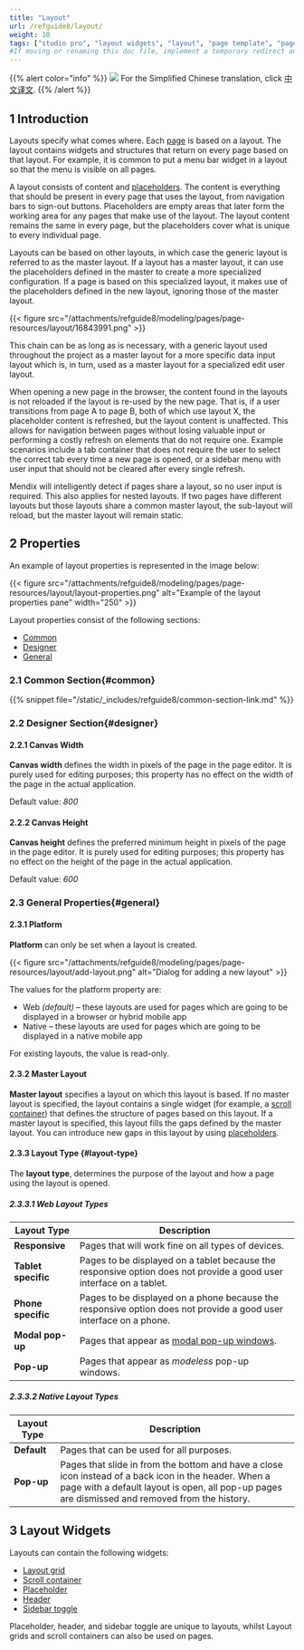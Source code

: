 ```yaml
---
title: "Layout"
url: /refguide8/layout/
weight: 10
tags: ["studio pro", "layout widgets", "layout", "page template", "pages"]
#If moving or renaming this doc file, implement a temporary redirect and let the respective team know they should update the URL in the product. See Mapping to Products for more details.
---
```


{{% alert color="info" %}}
<img src="/attachments/china.png" class="d-inline-block" /> For the Simplified Chinese translation, click [中文译文](https://cdn.mendix.tencent-cloud.com/documentation/refguide8/layout.pdf).
{{% /alert %}}

## 1 Introduction

Layouts specify what comes where. Each [page](/refguide8/page/) is based on a layout. The layout contains widgets and structures that return on every page based on that layout. For example, it is common to put a menu bar widget in a layout so that the menu is visible on all pages.

A layout consists of content and [placeholders](/refguide8/placeholder/). The content is everything that should be present in every page that uses the layout, from navigation bars to sign-out buttons. Placeholders are empty areas that later form the working area for any pages that make use of the layout. The layout content remains the same in every page, but the placeholders cover what is unique to every individual page. 

Layouts can be based on other layouts, in which case the generic layout is referred to as the master layout. If a layout has a master layout, it can use the placeholders defined in the master to create a more specialized configuration. If a page is based on this specialized layout, it makes use of the placeholders defined in the new layout, ignoring those of the master layout. 

{{< figure src="/attachments/refguide8/modeling/pages/page-resources/layout/16843991.png" >}}

This chain can be as long as is necessary, with a generic layout used throughout the project  as a master layout for a more specific data input layout which is, in turn, used as a master layout for a specialized edit user layout. 

When opening a new page in the browser, the content found in the layouts is not reloaded if the layout is re-used by the new page. That is, if a user transitions from page A to page B, both of which use layout X, the placeholder content is refreshed, but the layout content is unaffected. This allows for navigation between pages without losing valuable input or performing a costly refresh on elements that do not require one. Example scenarios include a tab container that does not require the user to select the correct tab every time a new page is opened, or a sidebar menu with user input that should not be cleared after every single refresh. 

Mendix will intelligently detect if pages share a layout, so no user input is required. This also applies for nested layouts. If two pages have different layouts but those layouts share a common master layout, the sub-layout will reload, but the master layout will remain static.

## 2 Properties

An example of layout properties is represented in the image below:

{{< figure src="/attachments/refguide8/modeling/pages/page-resources/layout/layout-properties.png" alt="Example of the layout properties pane"   width="250"  >}}

Layout properties consist of the following sections:

* [Common](#common)
* [Designer](#designer)
* [General](#general)

### 2.1 Common Section{#common}

{{% snippet file="/static/_includes/refguide8/common-section-link.md" %}}

### 2.2 Designer Section{#designer}

#### 2.2.1 Canvas Width

**Canvas width** defines the width in pixels of the page in the page editor. It is purely used for editing purposes; this property has no effect on the width of the page in the actual application.

Default value: *800*

#### 2.2.2 Canvas Height

**Canvas height** defines the preferred minimum height in pixels of the page in the page editor. It is purely used for editing purposes; this property has no effect on the height of the page in the actual application.

Default value: *600*

### 2.3 General Properties{#general}

#### 2.3.1 Platform

**Platform** can only be set when a layout is created.

{{< figure src="/attachments/refguide8/modeling/pages/page-resources/layout/add-layout.png" alt="Dialog for adding a new layout" >}}

The values for the platform property are:

* Web *(default)* – these layouts are used for pages which are going to be displayed in a browser or hybrid mobile app
* Native – these layouts are used for pages which are going to be displayed in a native mobile app

For existing layouts, the value is read-only.

#### 2.3.2 Master Layout

**Master layout** specifies a layout on which this layout is based. If no master layout is specified, the layout contains a single widget (for example, a [scroll container](/refguide8/scroll-container/)) that defines the structure of pages based on this layout. If a master layout is specified, this layout fills the gaps defined by the master layout. You can introduce new gaps in this layout by using [placeholders](/refguide8/placeholder/).

#### 2.3.3 Layout Type {#layout-type}

The **layout type**, determines the purpose of the layout and how a page using the layout is opened.

##### 2.3.3.1 Web Layout Types

| Layout Type | Description |
| --- | --- |
| **Responsive** | Pages that will work fine on all types of devices. |
| **Tablet specific** | Pages to be displayed on a tablet because the responsive option does not provide a good user interface on a tablet. |
| **Phone specific** | Pages to be displayed on a phone because the responsive option does not provide a good user interface on a phone. |
| **Modal pop-up** | Pages that appear as [modal pop-up windows](https://www.wikiwand.com/en/Modal_window). |
| **Pop-up** | Pages that appear as *modeless* pop-up windows. |

##### 2.3.3.2 Native Layout Types

| Layout Type | Description |
| --- | --- |
| **Default** | Pages that can be used for all purposes. |
| **Pop-up** | Pages that slide in from the bottom and have a close icon instead of a back icon in the header. When a page with a default layout is open, all pop-up pages are dismissed and removed from the history. |

## 3 Layout Widgets

Layouts can contain the following widgets:

* [Layout grid](/refguide8/layout-grid/)
* [Scroll container](/refguide8/scroll-container/)
* [Placeholder](/refguide8/placeholder/)
* [Header](/refguide8/header/)
* [Sidebar toggle](/refguide8/sidebar-toggle-button/)

Placeholder, header, and sidebar toggle are unique to layouts, whilst Layout grids and scroll containers can also be used on pages.
